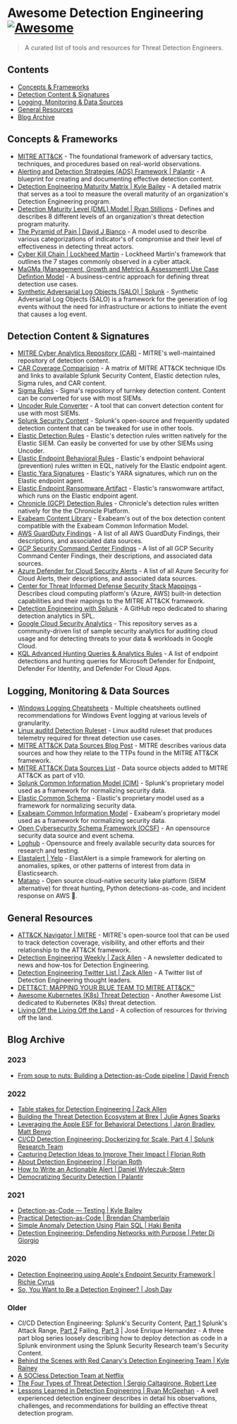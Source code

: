 # Awesome Detection Engineering [![Awesome](https://awesome.re/badge.svg)](https://awesome.re)

> A curated list of tools and resources for Threat Detection Engineers.

## Contents

- [Concepts & Frameworks](#concepts--frameworks)
- [Detection Content & Signatures](#detection-content--signatures)
- [Logging, Monitoring & Data Sources](#logging-monitoring--data-sources)
- [General Resources](#general-resources)
- [Blog Archive](#blog-archive)

## Concepts & Frameworks 

- [MITRE ATT&CK](https://attack.mitre.org/) - The foundational framework of adversary tactics, techniques, and procedures based on real-world observations.
- [Alerting and Detection Strategies (ADS) Framework | Palantir](https://github.com/palantir/alerting-detection-strategy-framework) - A blueprint for creating and documenting effective detection content.
- [Detection Engineering Maturity Matrix | Kyle Bailey](https://detectionengineering.io) - A detailed matrix that serves as a tool to measure the overall maturity of an organization's Detection Engineering program. 
- [Detection Maturity Level (DML) Model | Ryan Stillions](http://ryanstillions.blogspot.com/2014/04/the-dml-model_21.html) - Defines and describes 8 different levels of an organization's threat detection program maturity.
- [The Pyramid of Pain | David J Bianco](http://detect-respond.blogspot.com/2013/03/the-pyramid-of-pain.html) - A model used to describe various categorizations of indicator's of compromise and their level of effectiveness in detecting threat actors. 
- [Cyber Kill Chain | Lockheed Martin](https://www.lockheedmartin.com/us/what-we-do/aerospace-defense/cyber/cyber-kill-chain.html) - Lockheed Martin's framework that outlines the 7 stages commonly observed in a cyber attack.
- [MaGMa (Management, Growth and Metrics & Assessment) Use Case Defintion Model](https://www.betaalvereniging.nl/wp-content/uploads/FI-ISAC-use-case-framework-verkorte-versie.pdf) - A business-centric approach for defining threat detection use cases.
- [Synthetic Adversarial Log Objects (SALO) | Splunk](https://github.com/splunk/salo) - Synthetic Adversarial Log Objects (SALO) is a framework for the generation of log events without the need for infrastructure or actions to initiate the event that causes a log event.

## Detection Content & Signatures

- [MITRE Cyber Analytics Repository (CAR)](https://car.mitre.org) - MITRE's well-maintained repository of detection content.
- [CAR Coverage Comparision](https://car.mitre.org/coverage/) - A matrix of MITRE ATT&CK technique IDs and links to available Splunk Security Content, Elastic detection rules, Sigma rules, and CAR content.
- [Sigma Rules](https://github.com/Neo23x0/sigma) - Sigma's repository of turnkey detection content. Content can be converted for use with most SIEMs.
- [Uncoder Rule Converter](https://uncoder.io) - A tool that can convert detection content for use with most SIEMs.
- [Splunk Security Content](https://github.com/splunk/security_content) - Splunk's open-source and frequently updated detection content that can be tweaked for use in other tools.
- [Elastic Detection Rules](https://github.com/elastic/detection-rules/tree/main/rules) - Elastic's detection rules written natively for the Elastic SIEM. Can easily be converted for use by other SIEMs using Uncoder.
- [Elastic Endpoint Behavioral Rules](https://github.com/elastic/protections-artifacts/tree/main/behavior/rules) - Elastic's endpoint behavioral (prevention) rules written in EQL, natively for the Elastic endpoint agent.
- [Elastic Yara Signatures](https://github.com/elastic/protections-artifacts/tree/main/yara/rules) - Elastic's YARA signatures, which run on the Elastic endpoint agent.
- [Elastic Endpoint Ransomware Artifact](https://github.com/elastic/protections-artifacts/tree/main/ransomware/artifact.lua) - Elastic's ranswomware artifact, which runs on the Elastic endpoint agent.
- [Chronicle (GCP) Detection Rules](https://github.com/chronicle/detection-rules) - Chronicle's detection rules written natively for the the Chronicle Platform.
- [Exabeam Content Library](https://github.com/ExabeamLabs/Content-Library-CIM2) - Exabeam's out of the box detection content compatible with the Exabeam Common Information Model.
- [AWS GuardDuty Findings](https://docs.aws.amazon.com/guardduty/latest/ug/guardduty_finding-types-active.html) - A list of all AWS GuardDuty Findings, their descriptions, and associated data sources.
- [GCP Security Command Center Findings](https://cloud.google.com/security-command-center/docs/concepts-security-sources#threats) - A list of all GCP Security Command Center Findings, their descriptions, and associated data sources.
- [Azure Defender for Cloud Security Alerts](https://docs.microsoft.com/en-us/azure/defender-for-cloud/alerts-reference) - A list of all Azure Security for Cloud Alerts, their descriptions, and associated data sources.
- [Center for Threat Informed Defense Security Stack Mappings](https://github.com/center-for-threat-informed-defense/security-stack-mappings) - Describes cloud computing platform's (Azure, AWS) built-in detection capabilities and their mapings to the MITRE ATT&CK framework.
- [Detection Engineering with Splunk](https://github.com/west-wind/Threat-Hunting-With-Splunk) - A GitHub repo dedicated to sharing detection analytics in SPL.
- [Google Cloud Security Analytics](https://github.com/GoogleCloudPlatform/security-analytics) - This repository serves as a community-driven list of sample security analytics for auditing cloud usage and for detecting threats to your data & workloads in Google Cloud.
- [KQL Advanced Hunting Queries & Analytics Rules](https://github.com/Bert-JanP/Hunting-Queries-Detection-Rules) - A list of endpoint detections and hunting queries for Microsoft Defender for Endpoint, Defender For Identity, and Defender For Cloud Apps.

## Logging, Monitoring & Data Sources

- [Windows Logging Cheatsheets](https://www.malwarearchaeology.com/cheat-sheets) - Multiple cheatsheets outlined recommendations for Windows Event logging at various levels of granularity.
- [Linux auditd Detection Ruleset](https://github.com/Neo23x0/auditd/blob/master/audit.rules) - Linux auditd ruleset that produces telemetry required for threat detection use cases.
- [MITRE ATT&CK Data Sources Blog Post](https://medium.com/mitre-attack/defining-attack-data-sources-part-i-4c39e581454f) - MITRE describes various data sources and how they relate to the TTPs found in the MITRE ATT&CK framework.
- [MITRE ATT&CK Data Sources List](https://attack.mitre.org/datasources/) - Data source objects added to MITRE ATT&CK as part of v10.
- [Splunk Common Information Model (CIM)](https://docs.splunk.com/Documentation/CIM/5.0.0/User/Overview) - Splunk's proprietary model used as a framework for normalizing security data.
- [Elastic Common Schema](https://www.elastic.co/guide/en/ecs/current/ecs-getting-started.html) - Elastic's proprietary model used as a framework for normalizing security data.
- [Exabeam Common Information Model](https://github.com/ExabeamLabs/CIMLibrary) - Exabeam's proprietary model used as a framework for normalizing security data.
- [Open Cybersecurity Schema Framework (OCSF)](https://schema.ocsf.io/categories?extensions) - An opensource security data source and event schema.
- [Loghub](https://github.com/logpai/loghub) - Opensource and freely available security data sources for research and testing.
- [Elastalert | Yelp](https://github.com/Yelp/elastalert) - ElastAlert is a simple framework for alerting on anomalies, spikes, or other patterns of interest from data in Elasticsearch.
- [Matano](https://github.com/matanolabs/matano) - Open source cloud-native security lake platform (SIEM alternative) for threat hunting, Python detections-as-code, and incident response on AWS 🦀.

## General Resources
 
- [ATT&CK Navigator | MITRE](https://mitre-attack.github.io/attack-navigator/enterprise/) - MITRE's open-source tool that can be used to track detection coverage, visibility, and other efforts and their relationship to the ATT&CK framework.
- [Detection Engineering Weekly | Zack Allen](https://detectionengineering.net) - A newsletter dedicated to news and how-tos for Detection Engineering.
- [Detection Engineering Twitter List | Zack Allen](https://twitter.com/i/lists/1629936556298436608) - A Twitter list of Detection Engineering thought leaders.
- [DETT&CT: MAPPING YOUR BLUE TEAM TO MITRE ATT&CK™](https://www.mbsecure.nl/blog/2019/5/dettact-mapping-your-blue-team-to-mitre-attack)
- [Awesome Kubernetes (K8s) Threat Detection](https://github.com/jatrost/awesome-kubernetes-threat-detection) - Another Awesome List dedicated to Kubernetes (K8s) threat detection.
- [Living Off the Living Off the Land](https://lolol.farm) - A collection of resources for thriving off the land.

## Blog Archive

### 2023

- [From soup to nuts: Building a Detection-as-Code pipeline | David French](https://medium.com/threatpunter/from-soup-to-nuts-building-a-detection-as-code-pipeline-28945015fc38)

### 2022
- [Table stakes for Detection Engineering | Zack Allen](https://www.detectionengineering.net/p/table-stakes-for-detection-engineering)
- [Building the Threat Detection Ecosystem at Brex | Julie Agnes Sparks](https://medium.com/brexeng/building-the-threat-detection-ecosystem-at-brex-215e98b2f1bc)
- [Leveraging the Apple ESF for Behavioral Detections | Jaron Bradley, Matt Benyo](https://m.youtube.com/watch?v=AlN59giec0M)
- [CI/CD Detection Engineering: Dockerizing for Scale, Part 4 | Splunk Research Team](https://www.splunk.com/en_us/blog/security/ci-cd-detection-engineering-dockerizing-for-scale-part-4.html)
- [Capturing Detection Ideas to Improve Their Impact | Florian Roth](https://cyb3rops.medium.com/capturing-detection-ideas-to-improve-their-impact-311cf4e1c7a8)
- [About Detection Engineering | Florian Roth](https://cyb3rops.medium.com/about-detection-engineering-44d39e0755f0)
- [How to Write an Actionable Alert | Daniel Wyleczuk-Stern](https://catscrdl.io/blog/howtowriteanactionablealert/)
- [Democratizing Security Detection | Palantir](https://medium.com/palantir/democratizing-security-detection-71c689b667a5)

### 2021

- [Detection-as-Code — Testing | Kyle Bailey](https://medium.com/@kyle-bailey/detection-as-code-testing-c03b0eea7fb8)
- [Practical Detection-as-Code | Brendan Chamberlain](https://medium.com/@infosecb/practical-detection-as-code-8a8fe7c65676)
- [Simple Anomaly Detection Using Plain SQL | Haki Benita](https://hakibenita.com/sql-anomaly-detection)
- [Detection Engineering: Defending Networks with Purpose | Peter Di Giorgio](https://www.sans.org/white-papers/40400/)

### 2020

- [Detection Engineering using Apple's Endpoint Security Framework | Richie Cyrus](https://posts.specterops.io/detection-engineering-using-apples-endpoint-security-framework-affdbcb18b02)
- [So, You Want to Be a Detection Engineer? | Josh Day](https://blog.gigamon.com/2020/02/24/so-you-want-to-be-a-detection-engineer/)

### Older
- CI/CD Detection Engineering: Splunk's Security Content, [Part 1](https://www.splunk.com/en_us/blog/security/ci-cd-detection-engineering-splunk-security-content-part-1.html) Splunk's Attack Range, [Part 2](https://www.splunk.com/en_us/blog/security/ci-cd-detection-engineering-splunk-s-attack-range-part-2.html) Failing, [Part 3](https://www.splunk.com/en_us/blog/security/ci-cd-detection-engineering-failing-part-3.html) | José Enrique Hernandez - A three part blog series loosely describing how to deploy detection as code in a Splunk environment using the Splunk Security Research team's Security Content.
- [Behind the Scenes with Red Canary's Detection Engineering Team | Kyle Rainey](https://redcanary.com/blog/detection-engineering/)
- [A SOCless Detection Team at Netflix](https://www.linkedin.com/pulse/socless-detection-team-netflix-alex-maestretti/)
- [The Four Types of Threat Detection | Sergio Caltagirone, Robert Lee](https://www.dragos.com/wp-content/uploads/The_Four_Types-of_Threat_Detection.pdf)
- [Lessons Learned in Detection Engineering | Ryan McGeehan](https://medium.com/starting-up-security/lessons-learned-in-detection-engineering-304aec709856) - A well experienced detection engineer describes in detail his observations, challenges, and recommendations for building an effective threat detection program.

